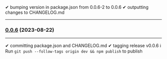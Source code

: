 ✔ bumping version in package.json from 0.0.6-2 to 0.0.6
✔ outputting changes to CHANGELOG.md

---
### [0.0.6](https://github.com/solidchain-tech/badge-buddy-common/compare/v0.0.6-2...v0.0.6) (2023-08-22)
---

✔ committing package.json and CHANGELOG.md
✔ tagging release v0.0.6
ℹ Run `git push --follow-tags origin dev && npm publish` to publish
